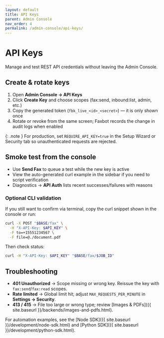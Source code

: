 ```yaml
---
layout: default
title: API Keys
parent: Admin Console
nav_order: 4
permalink: /admin-console/api-keys/
---
```


# API Keys

Manage and test REST API credentials without leaving the Admin Console.

## Create & rotate keys

1. Open **Admin Console → API Keys**
2. Click **Create Key** and choose scopes (fax:send, inbound:list, admin, etc.)
3. Copy the generated token (`fbk_live_<id>_<secret>`) — it is only shown once
4. Rotate or revoke from the same screen; Faxbot records the change in audit logs when enabled

{: .note }
For production, set `REQUIRE_API_KEY=true` in the Setup Wizard or Security tab so unauthenticated requests are rejected.

## Smoke test from the console

- Use **Send Fax** to queue a test while the new key is active
- View the auto-generated curl example in the sidebar if you need to script verification
- Diagnostics → **API Auth** lists recent successes/failures with reasons

### Optional CLI validation

If you still want to confirm via terminal, copy the curl snippet shown in the console or run:

```bash
curl -X POST "$BASE/fax" \
  -H "X-API-Key: $API_KEY" \
  -F to=+15551234567 \
  -F file=@./document.pdf
```

Then check status:

```bash
curl -H "X-API-Key: $API_KEY" "$BASE/fax/$JOB_ID"
```

## Troubleshooting

- **401 Unauthorized** → Scope missing or wrong key. Reissue the key with `fax:send`/`fax:read` scopes.
- **Rate limited** → Global limit hit; adjust `MAX_REQUESTS_PER_MINUTE` in **Settings → Security**.
- **413 / 415** → File too large or wrong type; review [Images & PDFs]({{ site.baseurl }}/backends/images-and-pdfs.html).

For automation examples, see the [Node SDK]({{ site.baseurl }}/development/node-sdk.html) and [Python SDK]({{ site.baseurl }}/development/python-sdk.html).
